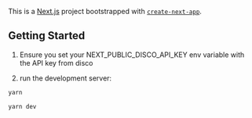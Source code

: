 This is a [Next.js](https://nextjs.org/) project bootstrapped with [`create-next-app`](https://github.com/vercel/next.js/tree/canary/packages/create-next-app).

## Getting Started

1. Ensure you set your NEXT_PUBLIC_DISCO_API_KEY env variable with the API key from disco

2. run the development server:

```bash
yarn

yarn dev
```

